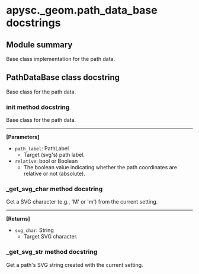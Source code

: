 # apysc._geom.path_data_base docstrings

## Module summary

Base class implementation for the path data.

## PathDataBase class docstring

Base class for the path data.

### __init__ method docstring

Base class for the path data.<hr>

**[Parameters]**

- `path_label`: PathLabel
  - Target (svg's) path label.
- `relative`: bool or Boolean
  - The boolean value indicating whether the path coordinates are relative or not (absolute).

### _get_svg_char method docstring

Get a SVG character (e.g., 'M' or 'm') from the current setting.<hr>

**[Returns]**

- `svg_char`: String
  - Target SVG character.

### _get_svg_str method docstring

Get a path's SVG string created with the current setting.